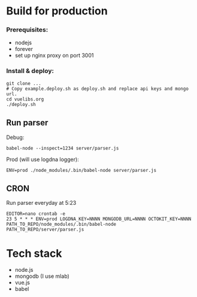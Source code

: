 # Build for production

### Prerequisites:
* nodejs
* forever
* set up nginx proxy on port 3001

### Install & deploy:


```
git clone ...
# Copy example.deploy.sh as deploy.sh and replace api keys and mongo url.
cd vuelibs.org
./deploy.sh
```

## Run parser

Debug:
```
babel-node --inspect=1234 server/parser.js
```

Prod (will use logdna logger):
```
ENV=prod ./node_modules/.bin/babel-node server/parser.js 
```

## CRON

Run parser everyday at 5:23
```
EDITOR=nano crontab -e
23 5 * * * ENV=prod LOGDNA_KEY=NNNN MONGODB_URL=NNNN OCTOKIT_KEY=NNNN PATH_TO_REPO/node_modules/.bin/babel-node PATH_TO_REPO/server/parser.js
```

# Tech stack
* node.js
* mongodb (I use mlab)
* vue.js
* babel
